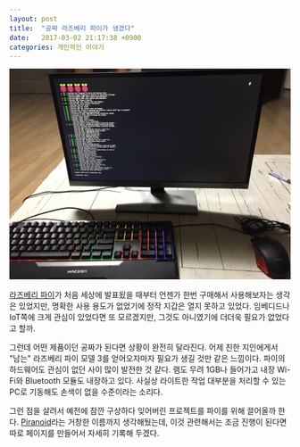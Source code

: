```yaml
---
layout: post
title:  "공짜 라즈베리 파이가 생겼다"
date:   2017-03-02 21:17:38 +0900
categories: 개인적인 이야기
---
```


![freerpi](https://github.com/kycfeel/kycfeel.github.io/blob/master/_images/freerpi.JPG?raw=true)

[라즈베리 파이](https://www.raspberrypi.org)가 처음 세상에 발표됬을 때부터 언젠가 한번 구매해서 사용해보자는 생각은 있었지만, 명확한 사용 용도가 없었기에 정작 지갑은 열지 못하고 있었다. 임베디드나 IoT쪽에 크게 관심이 있었다면 또 모르겠지만, 그것도 아니였기에 더더욱 필요가 없었다고 할까.

그런데 어떤 제품이던 공짜가 된다면 상황이 완전히 달라진다. 어제 친한 지인에게서 "남는" 라즈베리 파이 모델 3를 얻어오자마자 필요가 생길 것만 같은 느낌이다. 파이의 하드웨어도 관심이 없던 사이 많이 발전한 것 같다. 램도 무려 1GB나 들어가고 내장 Wi-Fi와 Bluetooth 모듈도 내장하고 있다. 사실상 라이트한 작업 대부분을 처리할 수 있는 PC로 기동해도 손색이 없을 수준이라는 소리다.

그런 점을 살려서 예전에 잠깐 구상하다 잊어버린 프로젝트를 파이를 위해 끌어올까 한다. [Piranoid](https://github.com/kycfeel/Piranoid)라는 거창한 이름까지 생각해뒀는데, 이것 관련해서는 조금 진행이 된다면 따로 페이지를 만들어서 자세히 기록해 두겠다.

